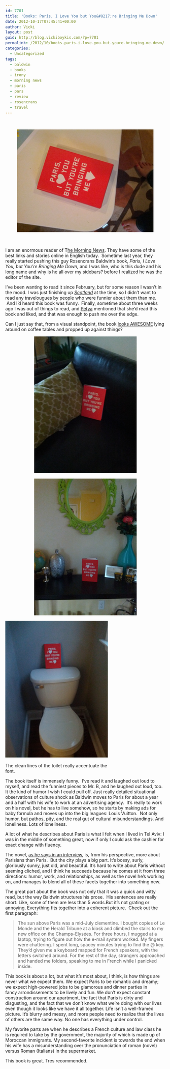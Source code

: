 ```yaml
---
id: 7701
title: 'Books: Paris, I Love You but You&#8217;re Bringing Me Down'
date: 2012-10-17T07:45:41+00:00
author: Vicki
layout: post
guid: http://blog.vickiboykis.com/?p=7701
permalink: /2012/10/books-paris-i-love-you-but-youre-bringing-me-down/
categories:
  - Uncategorized
tags:
  - baldwin
  - books
  - irony
  - morning news
  - paris
  - pars
  - review
  - rosencrans
  - travel
---
```

&nbsp;

<p style="text-align: center;">
  <a href="https://raw.githubusercontent.com/veekaybee/wlb/gh-pages/assets/images/2012/10/IMG_20120928_180900.jpg"><img class="aligncenter  wp-image-7702" title="IMG_20120928_180900" src="https://raw.githubusercontent.com/veekaybee/wlb/gh-pages/assets/images/2012/10/IMG_20120928_180900-1024x768.jpg" alt="" width="430" height="323" /></a>
</p>

&nbsp;

I am an enormous reader of T<a href="http://www.themorningnews.org/" target="_blank">he Morning News</a>. They have some of the best links and stories online in English today.  Sometime last year, they really started pushing this guy Rosencrans Baldwin&#8217;s book, _Paris, I Love You, but You&#8217;re Bringing Me Down,_ and I was like, who is this dude and his long name and why is he all over my sidebars? before I realized he was the editor of the site.

I&#8217;ve been wanting to read it since February, but for some reason I wasn&#8217;t in the mood. I was just finishing up <a href="http://ebook.vickiboykis.com/" target="_blank"><em>Scotland</em></a> at the time, so I didn&#8217;t want to read any travelougues by people who were funnier about them than me.  And I&#8217;d heard this book was funny.  Finally, sometime about three weeks ago I was out of things to read, and <a href="http://www.themigrantbookclub.com/" target="_blank">Petya</a> mentioned that she&#8217;d read this book and liked, and that was enough to push me over the edge.

<!--more-->

Can I just say that, from a visual standpoint, the book <a href="http://blog.vickiboykis.com/2012/08/judging-a-book-by-its-cover/" target="_blank">looks AWESOME</a> lying around on coffee tables and propped up against things?

<p style="text-align: center;">
  <a href="https://raw.githubusercontent.com/veekaybee/wlb/gh-pages/assets/images/2012/10/IMG_20121017_073223.jpg"><img class="aligncenter  wp-image-7703" title="IMG_20121017_073223" src="https://raw.githubusercontent.com/veekaybee/wlb/gh-pages/assets/images/2012/10/IMG_20121017_073223-768x1024.jpg" alt="" width="323" height="430" /></a>
</p>

<p style="text-align: center;">
  <a href="https://raw.githubusercontent.com/veekaybee/wlb/gh-pages/assets/images/2012/10/IMG_20121017_073237.jpg"><img class="aligncenter  wp-image-7704" title="IMG_20121017_073237" src="https://raw.githubusercontent.com/veekaybee/wlb/gh-pages/assets/images/2012/10/IMG_20121017_073237-768x1024.jpg" alt="" width="323" height="430" /></a>
</p>

<div id="attachment_7705" style="width: 333px" class="wp-caption aligncenter">
  <a href="https://raw.githubusercontent.com/veekaybee/wlb/gh-pages/assets/images/2012/10/IMG_20121017_073255.jpg"><img class=" wp-image-7705" title="IMG_20121017_073255" src="https://raw.githubusercontent.com/veekaybee/wlb/gh-pages/assets/images/2012/10/IMG_20121017_073255-768x1024.jpg" alt="" width="323" height="430" /></a>
  
  <p class="wp-caption-text">
    The clean lines of the toilet really accentuate the font.
  </p>
</div>

The book itself is immensely funny.  I&#8217;ve read it and laughed out loud to myself, and read the funniest pieces to Mr. B, and he laughed out loud, too. It the kind of humor I wish I could pull off. Just really detailed situational observations of culture shock as Baldwin moves to Paris for about a year and a half with his wife to work at an advertising agency.  It&#8217;s really to work on his novel, but he has to live somehow, so he starts by making ads for baby formula and moves up into the big leagues: Louis Vuitton.  Not only humor, but pathos, pity, and the real gut of cultural misunderstandings. And loneliness. Lots of loneliness.

A lot of what he describes about Paris is what I felt when I lived in Tel Aviv: I was in the middle of something great, now if only I could ask the cashier for exact change with fluency.

The novel, <a href="http://parisimperfect.wordpress.com/2012/09/05/paris-i-love-you-but-youre-bringing-me-down/" target="_blank">as he says in an interview</a>, is, from his perspective, more about Parisians than Paris.  But the city plays a big part. It&#8217;s bossy, surly, gloriously sunny, just old, and beautiful. It&#8217;s hard to write about Paris without seeming cliched, and I think he succeeds because he comes at it from three directions: humor, work, and relationships, as well as the novel he&#8217;s working on, and manages to blend all of these facets together into something new.

The great part about the book was not only that it was a quick and witty read, but the way Baldwin structures his prose.  His sentences are really short. Like, some of them are less than 5 words.But it&#8217;s not grating or annoying. Everything fits together into a coherent picture.  Check out the first paragraph:

> The sun above Paris was a mid-July clementine. I bought copies of Le Monde and the Herald Tribune at a kiosk and climbed the stairs to my new office on the Champs-Elysées. For three hours, I mugged at a laptop, trying to figure out how the e-mail system worked. My fingers were chattering. I spent long, spacey minutes trying to find the @ key. They’d given me a keyboard mapped for French speakers, with the letters switched around. For the rest of the day, strangers approached and handed me folders, speaking to me in French while I panicked inside.

This book is about a lot, but what it&#8217;s most about, I think, is how things are never what we expect them. We expect Paris to be romantic and dreamy; we expect high-powered jobs to be glamorous and dinner parties in fancy arrondissements to be lively and fun. We don&#8217;t expect constant construction around our apartment, the fact that Paris is dirty and disgusting, and the fact that we don&#8217;t know what we&#8217;re doing with our lives even though it looks like we have it all together. Life isn&#8217;t a well-framed picture. It&#8217;s blurry and messy, and more people need to realize that the lives of others are the same way. No one has everything under control.

My favorite parts are when he describes a French culture and law class he is required to take by the government, the majority of which is made up of Moroccan immigrants. My second-favorite incident is towards the end when his wife has a misunderstanding over the pronunciation of roman (novel) versus Roman (Italians) in the supermarket.

This book is great. Tres recommended.

&nbsp;